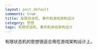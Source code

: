 ```yaml
---
layout: post_default
comments: true
title: 有限状态机、事件和游戏架构设计
category: 思想
tags: 有限状态机、事件和游戏架构设计
---
```

有限状态机的思想很适合用在游戏架构设计上。
